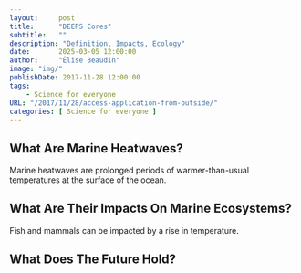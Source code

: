 ```yaml
---
layout:     post 
title:      "DEEPS Cores"
subtitle:   ""
description: "Definition, Impacts, Ecology"
date:       2025-03-05 12:00:00
author:     "Élise Beaudin"
image: "img/"
publishDate: 2017-11-28 12:00:00
tags:
    - Science for everyone
URL: "/2017/11/28/access-application-from-outside/"
categories: [ Science for everyone ]
---
```


## What Are Marine Heatwaves?

Marine heatwaves are prolonged periods of warmer-than-usual temperatures at the surface of the ocean.

## What Are Their Impacts On Marine Ecosystems?

Fish and mammals can be impacted by a rise in temperature.

## What Does The Future Hold?